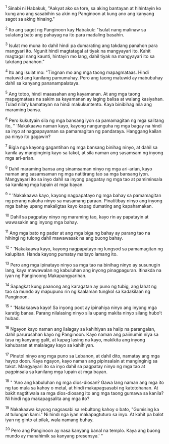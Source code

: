 <sup>1</sup>
Sinabi ni Habakuk, "Aakyat ako sa tore, sa aking bantayan at hihintayin ko kung ano ang sasabihin sa akin ng Panginoon at kung ano ang kanyang sagot sa aking hinaing." 

<sup>2</sup>
Ito ang sagot ng Panginoon kay Habakuk: "Isulat nang malinaw sa sulatang bato ang pahayag na ito para madaling basahin. 

<sup>3</sup>
Isulat mo muna ito dahil hindi pa dumarating ang takdang panahon para mangyari ito. Ngunit hindi magtatagal at tiyak na mangyayari ito. Kahit magtagal nang kaunti, hintayin mo lang, dahil tiyak na mangyayari ito sa takdang panahon." 

<sup>4</sup>
Ito ang isulat mo: "Tingnan mo ang mga taong mapagmataas. Hindi matuwid ang kanilang pamumuhay. Pero ang taong matuwid ay mabubuhay dahil sa kanyang pananampalataya. 

<sup>5</sup>
Ang totoo, hindi maaasahan ang kayamanan. At ang mga taong mapagmataas na sakim sa kayamanan ay laging balisa at walang kasiyahan. Tulad nilaʼy kamatayan na hindi makukuntento. Kaya binibihag nila ang maraming bansa. 

<sup>6</sup>
Pero kukutyain sila ng mga bansang iyon sa pamamagitan ng mga salitang ito, " 'Nakakaawa naman kayo, kayong nangunguha ng mga bagay na hindi sa inyo at nagpapayaman sa pamamagitan ng pandaraya. Hanggang kailan pa ninyo ito gagawin? 

<sup>7</sup>
Bigla nga kayong gagantihan ng mga bansang binihag ninyo, at dahil sa kanila ay manginginig kayo sa takot, at sila naman ang sasamsam ng inyong mga ari-arian. 

<sup>8</sup>
Dahil maraming bansa ang sinamsaman ninyo ng mga ari-arian, kayo naman ang sasamsaman ng mga natitirang tao sa mga bansang iyon. Mangyayari ito sa inyo dahil sa inyong pagpatay ng mga tao at pamiminsala sa kanilang mga lupain at mga bayan. 

<sup>9</sup>
" 'Nakakaawa kayo, kayong nagpapatayo ng mga bahay sa pamamagitan ng perang nakuha ninyo sa masamang paraan. Pinatitibay ninyo ang inyong mga bahay upang makaligtas kayo kapag dumating ang kapahamakan. 

<sup>10</sup>
Dahil sa pagpatay ninyo ng maraming tao, kayo rin ay papatayin at wawasakin ang inyong mga bahay. 

<sup>11</sup>
Ang mga bato ng pader at ang mga biga ng bahay ay parang tao na hihingi ng tulong dahil mawawasak na ang buong bahay. 

<sup>12</sup>
" 'Nakakaawa kayo, kayong nagpapatayo ng lungsod sa pamamagitan ng kalupitan. Handa kayong pumatay maitayo lamang ito. 

<sup>13</sup>
Pero ang mga ipinatayo ninyo sa mga tao na binihag ninyo ay susunugin lang, kaya mawawalan ng kabuluhan ang inyong pinagpaguran. Itinakda na iyan ng Panginoong Makapangyarihan. 

<sup>14</sup>
Sapagkat kung paanong ang karagatan ay puno ng tubig, ang lahat ng tao sa mundo ay mapupuno rin ng kaalaman tungkol sa kadakilaan ng Panginoon. 

<sup>15</sup>
" 'Nakakaawa kayo! Sa inyong poot ay ipinahiya ninyo ang inyong mga karatig bansa. Parang nilalasing ninyo sila upang makita ninyo silang huboʼt hubad. 

<sup>16</sup>
Ngayon kayo naman ang ilalagay sa kahihiyan sa halip na parangalan, dahil parurusahan kayo ng Panginoon. Kayo naman ang paiinumin niya sa tasa ng kanyang galit, at kapag lasing na kayo, makikita ang inyong kahubaran at malalagay kayo sa kahihiyan. 

<sup>17</sup>
Pinutol ninyo ang mga puno sa Lebanon, at dahil dito, namatay ang mga hayop doon. Kaya ngayon, kayo naman ang pipinsalain at manginginig sa takot. Mangyayari ito sa inyo dahil sa pagpatay ninyo ng mga tao at pagpinsala sa kanilang mga lupain at mga bayan. 

<sup>18</sup>
" 'Ano ang kabuluhan ng mga dios-diosan? Gawa lang naman ang mga ito ng tao mula sa kahoy o metal, at hindi makapagsasabi ng katotohanan. At bakit nagtitiwala sa mga dios-diosang ito ang mga taong gumawa sa kanila? Ni hindi nga makapagsalita ang mga ito? 

<sup>19</sup>
Nakakaawa kayong nagsasabi sa rebultong kahoy o bato, "Gumising ka at tulungan kami." Ni hindi nga iyan makapagtuturo sa inyo. At kahit pa balot iyan ng ginto at pilak, wala namang buhay. 

<sup>20</sup>
Pero ang Panginoon ay nasa kanyang banal na templo. Kaya ang buong mundo ay manahimik sa kanyang presensya.' "